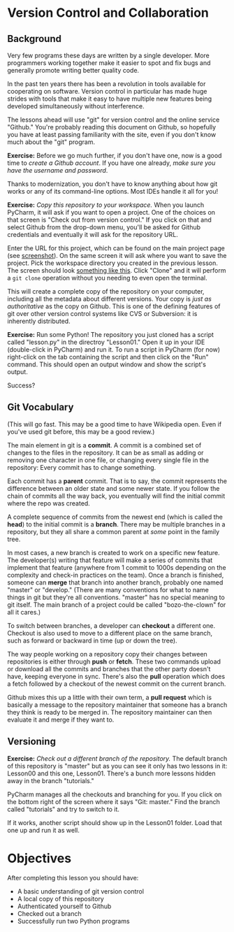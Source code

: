 # Version Control and Collaboration

## Background

Very few programs these days are written by a single developer. More programmers working together
make it easier to spot and fix bugs and generally promote writing better quality code.

In the past ten years there has been a revolution in tools available for cooperating on software.
Version control in particular has made huge strides with tools that make it easy to have
multiple new features being developed simultaneously without interference.

The lessons ahead will use "git" for version control and the online service "Github." You're
probably reading this document on Github, so hopefully you have at least passing familiarity with
the site, even if you don't know much about the "git" program.

**Exercise:** Before we go much further, if you don't have one, now is a good time to
_create a Github account_. If you have one already, _make sure you have the username and password_.

Thanks to modernization, you don't have to know anything about how git works or any of its
command-line options. Most IDEs handle it all for you!

**Exercise:** _Copy this repository to your workspace._ When you launch PyCharm, it will ask if
you want to open a project. One of the choices on that screen is "Check out from version control."
If you click on that and select Github from the drop-down menu, you'll be asked for Github
credentials and eventually it will ask for the repository URL.

Enter the URL for this project, which can be found on the main project page (see
[screenshot](project-page.png)). On the same screen it will ask where you want to save the project.
Pick the workspace directory you created in the previous lesson. The screen should look [something
like this](clone-repository.png).  Click "Clone" and it will perform a `git clone` operation without
you needing to even open the terminal.

This will create a complete copy of the repository on your computer, including all the metadata
about different versions. Your copy is _just as authoritative_ as the copy on Github. This is one
of the defining features of git over other version control systems like CVS or Subversion: it is
inherently distributed.

**Exercise:** Run some Python! The repository you just cloned has a script called "lesson.py" in
the directroy "Lesson01." Open it up in your IDE (double-click in PyCharm) and run it. To run a
script in PyCharm (for now) right-click on the tab containing the script and then click on the
"Run" command. This should open an output window and show the script's output.

Success?

## Git Vocabulary

(This will go fast. This may be a good time to have Wikipedia open. Even if you've used git before,
this may be a good review.)

The main element in git is a **commit**. A commit is a combined set of changes to the files in the
repository. It can be as small as adding or removing one character in one file, or changing every
single file in the repository: Every commit has to change something.

Each commit has a **parent** commit. That is to say, the commit represents the difference between
an older state and some newer state. If you follow the chain of commits all the way back, you
eventually will find the initial commit where the repo was created.

A complete sequence of commits from the newest end (which is called the **head**) to the initial
commit is a **branch**. There may be multiple branches in a repository, but they all share a common
parent at *some* point in the family tree.

In most cases, a new branch is created to work on a specific new feature. The developer(s) writing
that feature will make a series of commits that implement that feature (anywhere from 1 commit to
1000s depending on the complexity and check-in practices on the team). Once a branch is finished,
someone can **merge** that branch into another branch, probably one named "master" or "develop."
(There are many conventions for what to name things in git but they're all conventions. "master" has
no special meaning to git itself. The main branch of a project could be called "bozo-the-clown" for
all it cares.)

To switch between branches, a developer can **checkout** a different one. Checkout is also used to
move to a different place on the same branch, such as forward or backward in time (up or down the
tree).

The way people working on a repository copy their changes between repositories is either through
**push** or **fetch**. These two commands upload or download all the commits and branches that the
other party doesn't have, keeping everyone in sync. There's also the **pull** operation which does
a fetch followed by a checkout of the newest commit on the current branch.

Github mixes this up a little with their own term, a **pull request** which is basically a message
to the repository maintainer that someone has a branch they think is ready to be merged in. The
repository maintainer can then evaluate it and merge if they want to.

## Versioning

**Exercise:** _Check out a different branch of the repository._ The default branch of this
repository is "master" but as you can see it only has two lessons in it: Lesson00 and this one,
Lesson01. There's a bunch more lessons hidden away in the branch "tutorials."

PyCharm manages all the checkouts and branching for you. If you click on the bottom right of the
screen where it says "Git: master."  Find the branch called "tutorials" and try to switch to it.

If it works, another script should show up in the Lesson01 folder. Load that one up and run it as
well.

# Objectives

After completing this lesson you should have:
* A basic understanding of git version control
* A local copy of this repository
* Authenticated yourself to Github
* Checked out a branch
* Successfully run two Python programs

